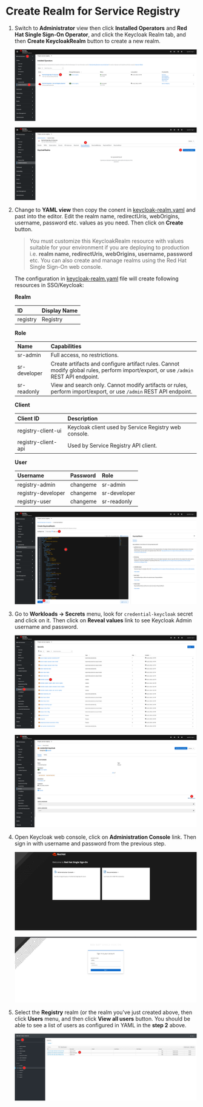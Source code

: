 # Create Realm for Service Registry

1. Switch to **Administrator** view then click **Installed Operators** and **Red Hat Single Sign-On Operator**, and click the Keycloak Realm tab, and then **Create KeycloakRealm** button to create a new realm.

   ![Realm setup](../../images/sso-realm-setup-1.png)

   ![Realm setup](../../images/sso-realm-setup-2.png)

2. Change to **YAML view** then copy the conent in [keycloak-realm.yaml](../../manifest/keycloak-realm.yaml) and past into the editor. Edit the realm name, redirectUris, webOrigins, username, password etc. values as you need. Then click on **Create** button.

   > You must customize this KeycloakRealm resource with values suitable for your environment if you are deploying to production i.e. **realm name, redirectUris, webOrigins, username, password** etc. You can also create and manage realms using the Red Hat Single Sign-On web console.

   The configuration in [keycloak-realm.yaml](../../manifest/keycloak-realm.yaml) file will create following resources in SSO/Keycloak:

   **Realm**

   | **ID**       | **Display Name** |
   |----------|--------------|
   | registry | Registry     |

   **Role**

   | **Name**     | **Capabilities**                                                                                                                    |
   |--------------|-------------------------------------------------------------------------------------------------------------------------------------|
   | sr-admin     | Full access, no restrictions.                                                                                                       |
   | sr-developer | Create artifacts and configure artifact rules. Cannot modify global rules, perform import/export, or use `/admin`  REST API endpoint. |
   | sr-readonly  | View and search only. Cannot modify artifacts or rules, perform import/export, or use   `/admin`  REST API endpoint.                  |

   **Client**

   | **Client ID**           | **Description**                                           |
   |---------------------|-------------------------------------------------------|
   | registry-client-ui  | Keycloak client used by Service Registry web console. |
   | registry-client-api | Used by Service Registry API client.                  |

   **User**

   | **Username**       | **Password** | **Role**     |
   |--------------------|--------------|--------------|
   | registry-admin     | changeme     | sr-admin     |
   | registry-developer | changeme     | sr-developer |
   | registry-user      | changeme     | sr-readonly  |

   ![Realm setup](../../images/sso-realm-setup-3.png)

3. Go to **Workloads -> Secrets** menu, look for `credential-keycloak` secret and click on it. Then click on **Reveal values** link to see Keycloak Admin username and password.

   ![Realm setup](../../images/sso-realm-setup-4.png)

   ![Realm setup](../../images/sso-realm-setup-5.png)

4. Open Keycloak web console, click on **Administration Console** link. Then sign in with username and password from the previous step.

   ![Realm setup](../../images/sso-operator-installation-11.png)

   ![Realm setup](../../images/sso-realm-setup-6.png)

5. Select the **Registry** realm (or the realm you've just created above, then click **Users** menu, and then click **View all users** button. You should be able to see a list of users as configured in YAML in the **step 2** above.

   ![Realm setup](../../images/sso-realm-setup-7.png)
